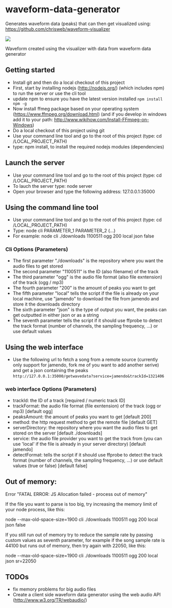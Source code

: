 # waveform-data-generator

Generates waveform data (peaks) that can then get visualized using: https://github.com/chrisweb/waveform-visualizer  

![](https://github.com/chrisweb/waveform-visualizer/blob/master/examples/images/waveform.png)

Waveform created using the visualizer with data from waveform data generator  

## Getting started

* Install git and then do a local checkout of this project
* First, start by installing nodejs (http://nodejs.org/) (which includes npm) to run the server or use the cli tool
* update npm to ensure you have the latest version installed
```npm install npm -g```
* Now install ffmeg package based on your operating system (https://www.ffmpeg.org/download.html) (and if you develop in windows add it to your path: http://www.wikihow.com/Install-FFmpeg-on-Windows)
* Do a local checkout of this project using git
* Use your command line tool and go to the root of this project (type: cd /LOCAL_PROJECT_PATH)
* type: npm install, to install the required nodejs modules (dependencies)

## Launch the server

* Use your command line tool and go to the root of this project (type: cd /LOCAL_PROJECT_PATH)
* To lauch the server type: node server
* Open your browser and type the following address: 127.0.0.1:35000

## Using the command line tool

* Use your command line tool and go to the root of this project (type: cd /LOCAL_PROJECT_PATH)
* Type: node cli PARAMETER_1 PARAMETER_2 (...)
* For example: node cli ./downloads 1100511 ogg 200 local json false

### Cli Options (Parameters)

* The first parameter "./downloads" is the repository where you want the audio files to get stored
* The second parameter "1100511" is the ID (also filename) of the track
* The third parameter "ogg" is the audio file format (also file exntension) of the track (ogg / mp3)
* The fourth parameter "200" is the amount of peaks you want to get
* The fifth parameter "local" tells the script if the file is already on your local machine, use "jamendo" to download the file from jamendo and store it the downloads directory
* The sixth parameter "json" is the type of output you want, the peaks can get outputted in either json or as a string
* The seventh parameter tells the script if it should use ffprobe to detect the track format (number of channels, the sampling frequency, ...) or use default values

## Using the web interface

* Use the following url to fetch a song from a remote source (currently only support for jamendo, fork me of you want to add another serive) and get a json containing the peaks
```http://127.0.0.1:35000/getwavedata?service=jamendo&trackId=1321406```

### web interface Options (Parameters)

* trackId: the ID of a track [required / numeric track ID]
* trackFormat: the audio file format (file exntension) of the track (ogg or mp3) [default ogg]
* peaksAmount: the amount of peaks you want to get [default 200]
* method: the http request method to get the remote file [default GET]
* serverDirectory: the repository where you want the audio files to get stored on the server [default ./downloads]
* service: the audio file provider you want to get the track from (you can use 'local' if the file is already in your server directory) [default jamendo]
* detectFormat: tells the script if it should use ffprobe to detect the track format (number of channels, the sampling frequency, ...) or use default values (true or false) [default false]

Out of memory:
--------------

Error "FATAL ERROR: JS Allocation failed - process out of memory"  

If the file you want to parse is too big, try increasing the memory limit of your node process, like this:  

node --max-old-space-size=1900 cli ./downloads 1100511 ogg 200 local json false  

If you still run out of memory try to reduce the sample rate by passing custom values as seventh parameter, for example if the song sample rate is 44100 but runs out of memory, then try again with 22050, like this:  

node --max-old-space-size=1900 cli ./downloads 1100511 ogg 200 local json sr=22050  

TODOs
-----

 * fix memory problems for big audio files
 * Create a client side waveform data generator using the web audio API (http://www.w3.org/TR/webaudio/)